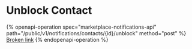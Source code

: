 # Unblock Contact

{% openapi-operation spec="marketplace-notifications-api" path="/public/v1/notifications/contacts/{id}/unblock" method="post" %}
[Broken link](broken-reference)
{% endopenapi-operation %}
